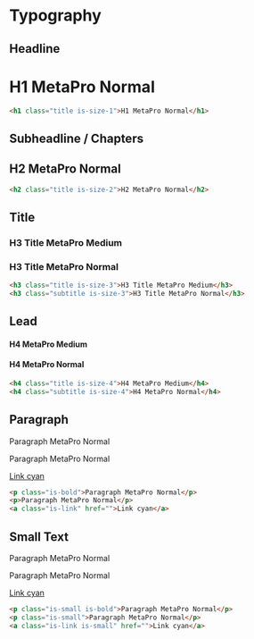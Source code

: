# Typography

## Headline

<docs-demo>
  <h1 class="title is-size-1">H1 MetaPro Normal</h1>
</docs-demo>

```html
<h1 class="title is-size-1">H1 MetaPro Normal</h1>
```

## Subheadline / Chapters

<docs-demo>
  <h2 class="title is-size-2">H2 MetaPro Normal</h2>
</docs-demo>

```html
<h2 class="title is-size-2">H2 MetaPro Normal</h2>
```

## Title

<docs-demo>
  <h3 class="title is-size-3">H3 Title MetaPro Medium</h3>
  <h3 class="subtitle is-size-3">H3 Title MetaPro Normal</h3>
</docs-demo>

```html
<h3 class="title is-size-3">H3 Title MetaPro Medium</h3>
<h3 class="subtitle is-size-3">H3 Title MetaPro Normal</h3>
```

## Lead

<docs-demo>
  <h4 class="title is-size-4">H4 MetaPro Medium</h4>
  <h4 class="subtitle is-size-4">H4 MetaPro Normal</h4> 
</docs-demo>

```html
<h4 class="title is-size-4">H4 MetaPro Medium</h4>
<h4 class="subtitle is-size-4">H4 MetaPro Normal</h4>
```

## Paragraph

<docs-demo>
  <p class="is-bold">Paragraph MetaPro Normal</p>
  <p>Paragraph MetaPro Normal</p>
  <a class="is-link" href="">Link cyan</a>
</docs-demo>

```html
<p class="is-bold">Paragraph MetaPro Normal</p>
<p>Paragraph MetaPro Normal</p>
<a class="is-link" href="">Link cyan</a>
```

## Small Text

<docs-demo>
  <p class="is-small is-bold">Paragraph MetaPro Normal</p>
  <p class="is-small">Paragraph MetaPro Normal</p>
  <a class="is-link is-small" href="">Link cyan</a>
</docs-demo>

```html
<p class="is-small is-bold">Paragraph MetaPro Normal</p>
<p class="is-small">Paragraph MetaPro Normal</p>
<a class="is-link is-small" href="">Link cyan</a>
```
